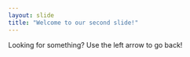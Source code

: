 ```yaml
---
layout: slide
title: "Welcome to our second slide!"
---
```

Looking for something?
Use the left arrow to go back!
